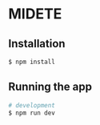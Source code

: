 # MIDETE

## Installation

```bash
$ npm install
```

## Running the app

```bash
# development
$ npm run dev

```




